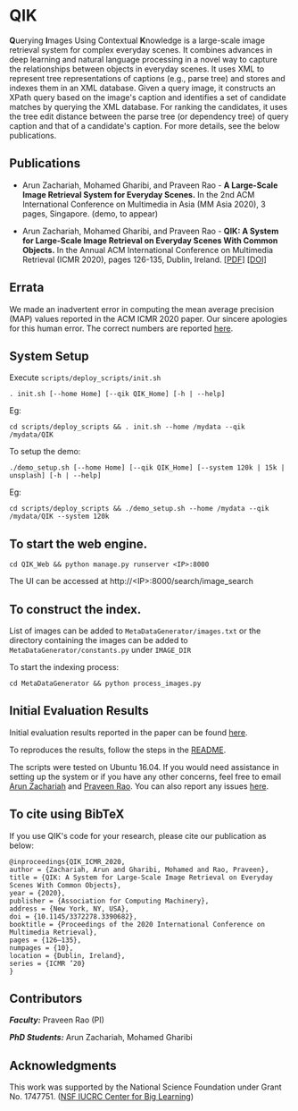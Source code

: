 # QIK
**Q**uerying **I**mages Using Contextual **K**nowledge is a large-scale image retrieval system for complex everyday scenes. It combines advances in deep learning and natural language processing in a novel way to capture the relationships between objects in everyday scenes. It uses XML to represent tree representations of captions (e.g., parse tree) and stores and indexes them in an XML database. Given a query image, it constructs an XPath query based on the image's caption and identifies a set of candidate matches by querying the XML database. For ranking the candidates, it uses the tree edit distance between the parse tree (or dependency tree) of query caption and that of a candidate's caption. For more details, see the below publications.

## Publications
* Arun Zachariah, Mohamed Gharibi, and Praveen Rao - **A Large-Scale Image Retrieval System for Everyday Scenes.** In the 2nd ACM International Conference on  Multimedia in Asia (MM Asia 2020), 3 pages, Singapore. (demo, to appear)

* Arun Zachariah, Mohamed Gharibi, and Praveen Rao - **QIK: A System for Large-Scale Image Retrieval on Everyday Scenes With Common Objects.** In the Annual ACM International Conference on Multimedia Retrieval (ICMR 2020), pages 126-135, Dublin, Ireland. [[PDF]](https://drive.google.com/file/d/1hcqZRtRFHK2eC39D8p2j-pCbl2CgVsvl/view) [[DOI]](https://doi.org/10.1145/3372278.3390682)



## Errata
We made an inadvertent error in computing the mean average precision (MAP) values reported in the ACM ICMR 2020 paper. Our sincere apologies for this human error. The correct numbers are reported [here](https://github.com/MU-Data-Science/QIK/tree/master/QIK_Evaluation#results).

## System Setup

Execute `scripts/deploy_scripts/init.sh`

```
. init.sh [--home Home] [--qik QIK_Home] [-h | --help]
```
Eg:
```
cd scripts/deploy_scripts && . init.sh --home /mydata --qik /mydata/QIK
```

To setup the demo:

```
./demo_setup.sh [--home Home] [--qik QIK_Home] [--system 120k | 15k | unsplash] [-h | --help]
```
Eg:
```
cd scripts/deploy_scripts && ./demo_setup.sh --home /mydata --qik /mydata/QIK --system 120k
```

## To start the web engine.
```
cd QIK_Web && python manage.py runserver <IP>:8000
```

The UI can be accessed at http://\<IP\>:8000/search/image_search

## To construct the index.
List of images can be added to `MetaDataGenerator/images.txt` or the directory containing the images can be added to `MetaDataGenerator/constants.py` under `IMAGE_DIR`

To start the indexing process:
```
cd MetaDataGenerator && python process_images.py
```

## Initial Evaluation Results
Initial evaluation results reported in the paper can be found [here](Documents/QIK_ICMR_Eval_Final.xlsx).

To reproduces the results, follow the steps in the [README](QIK_Evaluation/README.md).

The scripts were tested on Ubuntu 16.04. If you would need assistance in setting up the system or if you have any other concerns, feel free to email [Arun Zachariah](mailto:azachariah@mail.missouri.edu) and [Praveen Rao](mailto:praveen.rao@missouri.edu). You can also report any issues [here](https://github.com/MU-Data-Science/QIK/issues).

## To cite using BibTeX
If you use QIK's code for your research, please cite our publication as below:
```
@inproceedings{QIK_ICMR_2020,
author = {Zachariah, Arun and Gharibi, Mohamed and Rao, Praveen},
title = {QIK: A System for Large-Scale Image Retrieval on Everyday Scenes With Common Objects},
year = {2020},
publisher = {Association for Computing Machinery},
address = {New York, NY, USA},
doi = {10.1145/3372278.3390682},
booktitle = {Proceedings of the 2020 International Conference on Multimedia Retrieval},
pages = {126–135},
numpages = {10},
location = {Dublin, Ireland},
series = {ICMR ’20}
}
```

## Contributors

***Faculty:*** Praveen Rao (PI)

***PhD Students:*** Arun Zachariah, Mohamed Gharibi

## Acknowledgments
This work was supported by the National Science Foundation under Grant No. 1747751. ([NSF IUCRC Center for Big Learning](http://nsfcbl.org))
